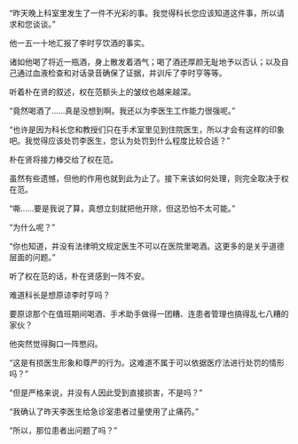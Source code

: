 “昨天晚上科室里发生了一件不光彩的事。我觉得科长您应该知道这件事，所以请求和您谈谈。”

他一五一十地汇报了李时亨饮酒的事实。

诸如他喝了将近一瓶酒，身上散发着酒气；喝了酒还厚颜无耻地予以否认；以及自己通过血液检查和对话录音确保了证据，并训斥了李时亨等等。

听着朴在贤的叙述，权在范额头上的皱纹也越来越深。

“竟然喝酒了……真是没想到啊。我还以为李医生工作能力很强呢。”

“也许是因为科长您和教授们只在手术室里见到住院医生，所以才会有这样的印象吧。我觉得应该处罚李医生，您认为处罚到什么程度比较合适？”

朴在贤将接力棒交给了权在范。

虽然有些遗憾，但他的作用也就到此为止了。接下来该如何处理，则完全取决于权在范。

“嘶……要是我说了算，真想立刻就把他开除，但这恐怕不太可能。”

“为什么呢？”

“你也知道，并没有法律明文规定医生不可以在医院里喝酒。这更多的是关乎道德层面的问题。”

听了权在范的话，朴在贤感到一阵不安。

难道科长是想原谅李时亨吗？

要原谅那个在值班期间喝酒、手术助手做得一团糟、连患者管理也搞得乱七八糟的家伙？

他突然觉得胸口一阵憋闷。

“这是有损医生形象和尊严的行为。这难道不属于可以依据医疗法进行处罚的情形吗？”

“但是严格来说，并没有人因此受到直接损害，不是吗？”

“我确认了昨天李医生给急诊室患者过量使用了止痛药。”

“所以，那位患者出问题了吗？”